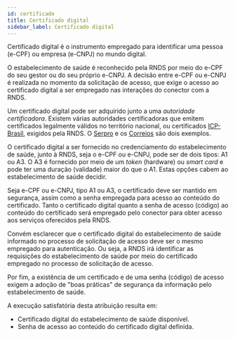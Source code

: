 ```yaml
---
id: certificado
title: Certificado digital
sidebar_label: Certificado digital
---
```


Certificado digital é o instrumento empregado para identificar uma
pessoa (e-CPF) ou empresa (e-CNPJ) no mundo digital.

O estabelecimento de saúde é reconhecido pela RNDS por meio do e-CPF do seu gestor ou do seu próprio e-CNPJ. A decisão entre e-CPF ou e-CNPJ é realizada no momento da solicitação de acesso, que exige o acesso ao certificado digital a ser empregado nas interações do conector com a RNDS.

Um certificado digital pode ser adquirido junto a uma _autoridade certificadora_. Existem várias autoridades certificadoras que emitem certificados legalmente válidos no território nacional, ou certificados [ICP-Brasil](../../glossario#icp-brasil), exigidos pela RNDS.
O [Serpro](https://www.serpro.gov.br/clientes/certificacao_digital) e os [Correios](https://www.correios.com.br/atendimento/para-o-cidadao/certificado-digital) são dois exemplos.

O certificado digital a ser fornecido no credenciamento do estabelecimento
de saúde, junto à RNDS, seja o e-CPF ou e-CNPJ, pode ser de dois tipos: A1 ou A3. O A3 é fornecido por meio de um _token_ (hardware) ou _smart card_ e pode ter uma duração (validade) maior do que o A1. Estas opções cabem ao estabelecimento de saúde decidir.

Seja e-CPF ou e-CNPJ, tipo A1 ou A3, o
certificado deve ser mantido em segurança, assim como a senha empregada
para acesso ao conteúdo do certificado. Tanto o certificado digital quanto a senha de acesso (código) ao conteúdo do certificado será empregado pelo conector para obter acesso aos serviços oferecidos pela RNDS.

Convém esclarecer que o certificado
digital do estabelecimento de saúde informado no processo de solicitação de acesso deve ser o mesmo empregado para autenticação. Ou seja, a RNDS irá identificar as requisições do estabelecimento de saúde por meio do certificado empregado no processo de solicitação de acesso.

Por fim, a existência de um certificado e de uma senha (código) de acesso exigem a adoção de "boas práticas" de segurança da informação pelo estabelecimento de saúde.

A execução satisfatória desta atribuição resulta em:

- Certificado digital do estabelecimento de saúde disponível.
- Senha de acesso ao conteúdo do certificado digital definida.
